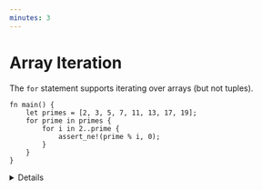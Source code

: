 ```yaml
---
minutes: 3
---
```


# Array Iteration

The `for` statement supports iterating over arrays (but not tuples).

```rust,editable
fn main() {
    let primes = [2, 3, 5, 7, 11, 13, 17, 19];
    for prime in primes {
        for i in 2..prime {
            assert_ne!(prime % i, 0);
        }
    }
}
```

<details>

This functionality uses the `IntoIterator` trait, but we haven't covered that
yet.

The `assert_ne!` macro is new here. There are also `assert_eq!` and `assert!`
macros. These are always checked while, debug-only variants like `debug_assert!`
compile to nothing in release builds.

</details>
